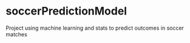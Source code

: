 # soccerPredictionModel
Project using machine learning and stats to predict outcomes in soccer matches 
